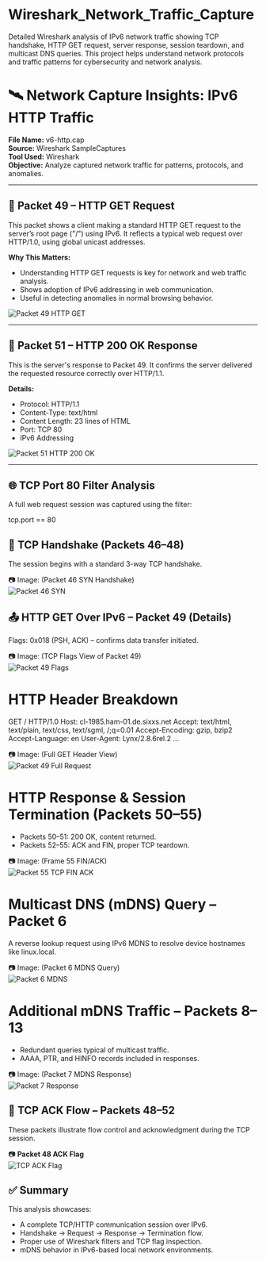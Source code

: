 # Wireshark_Network_Traffic_Capture
Detailed Wireshark analysis of IPv6 network traffic showing TCP handshake, HTTP GET request, server response, session teardown, and multicast DNS queries. This project helps understand network protocols and traffic patterns for cybersecurity and network analysis.

# 🛰️ Network Capture Insights: IPv6 HTTP Traffic

**File Name:** v6-http.cap  
**Source:** Wireshark SampleCaptures  
**Tool Used:** Wireshark  
**Objective:** Analyze captured network traffic for patterns, protocols, and anomalies.

---

## 🔎 Packet 49 – HTTP GET Request
This packet shows a client making a standard HTTP GET request to the server’s root page ("/") using IPv6. It reflects a typical web request over HTTP/1.0, using global unicast addresses.

**Why This Matters:**  
- Understanding HTTP GET requests is key for network and web traffic analysis.  
- Shows adoption of IPv6 addressing in web communication.  
- Useful in detecting anomalies in normal browsing behavior.  

![Packet 49 HTTP GET](packet-49-http-get.png)

---

## 🧾 Packet 51 – HTTP 200 OK Response
This is the server's response to Packet 49. It confirms the server delivered the requested resource correctly over HTTP/1.1.

**Details:**  
- Protocol: HTTP/1.1  
- Content-Type: text/html  
- Content Length: 23 lines of HTML  
- Port: TCP 80  
- IPv6 Addressing  

![Packet 51 HTTP 200 OK](packet-51-http-200-ok.png)

---

## 🌐 TCP Port 80 Filter Analysis  
A full web request session was captured using the filter:  

tcp.port == 80

## 📍 TCP Handshake (Packets 46–48)

The session begins with a standard 3-way TCP handshake.

📷 Image: (Packet 46 SYN Handshake)  
![Packet 46 SYN](packet-46-syn.png)

## 📤 HTTP GET Over IPv6 – Packet 49 (Details)

Flags: 0x018 (PSH, ACK) – confirms data transfer initiated.

📷 Image: (TCP Flags View of Packet 49)  
![Packet 49 Flags](packet-49-flags.png)

# HTTP Header Breakdown

GET / HTTP/1.0
Host: cl-1985.ham-01.de.sixxs.net
Accept: text/html, text/plain, text/css, text/sgml, /;q=0.01
Accept-Encoding: gzip, bzip2
Accept-Language: en
User-Agent: Lynx/2.8.6rel.2 ...


📷 Image: (Full GET Header View)  
![Packet 49 Full Request](packet-49-full-get-header)

# HTTP Response & Session Termination (Packets 50–55)

- Packets 50–51: 200 OK, content returned.  
- Packets 52–55: ACK and FIN, proper TCP teardown.

📷 Image: (Frame 55 FIN/ACK)  
![Packet 55 TCP FIN ACK](packet-55-tcp-fin-ack.png)

# Multicast DNS (mDNS) Query – Packet 6

A reverse lookup request using IPv6 MDNS to resolve device hostnames like linux.local.

📷 Image: (Packet 6 MDNS Query)  
![Packet 6 MDNS](packet-6-mdns-query.png)

# Additional mDNS Traffic – Packets 8–13

- Redundant queries typical of multicast traffic.  
- AAAA, PTR, and HINFO records included in responses.

📷 Image: (Packet 7 MDNS Response)  
![Packet 7 Response](MDNS_Packet7_DNS.png)

## 🔁 TCP ACK Flow – Packets 48–52
These packets illustrate flow control and acknowledgment during the TCP session.

📷 **Packet 48 ACK Flag**  
![TCP ACK Flag](tcp-ack-flag.png)

## ✅ Summary
This analysis showcases:
- A complete TCP/HTTP communication session over IPv6.
- Handshake → Request → Response → Termination flow.
- Proper use of Wireshark filters and TCP flag inspection.
- mDNS behavior in IPv6-based local network environments.
